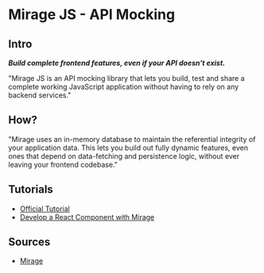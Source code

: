 # Mirage JS - API Mocking

## Intro

***Build complete frontend features,
even if your API doesn't exist.***

"Mirage JS is an API mocking library that lets you build, test and share a complete working JavaScript application without having to rely on any backend services."


## How?

"Mirage uses an in-memory database to maintain the referential integrity of your application data. This lets you build out fully dynamic features, even ones that depend on data-fetching and persistence logic, without ever leaving your frontend codebase."

## Tutorials

* [Official Tutorial](https://miragejs.com/tutorial/intro/)
* [Develop a React Component with Mirage](https://miragejs.com/quickstarts/react/develop-a-component/)

## Sources
* [Mirage](https://miragejs.com/)